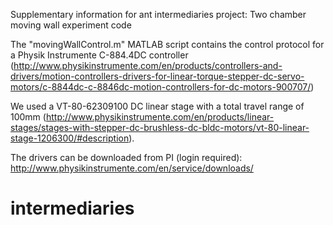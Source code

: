 Supplementary information for ant intermediaries project: Two chamber moving wall experiment code

The "movingWallControl.m" MATLAB script contains the control protocol for a Physik Instrumente C-884.4DC controller (http://www.physikinstrumente.com/en/products/controllers-and-drivers/motion-controllers-drivers-for-linear-torque-stepper-dc-servo-motors/c-8844dc-c-8846dc-motion-controllers-for-dc-motors-900707/)

We used a VT-80-62309100 DC linear stage with a total travel range of 100mm (http://www.physikinstrumente.com/en/products/linear-stages/stages-with-stepper-dc-brushless-dc-bldc-motors/vt-80-linear-stage-1206300/#description).

The drivers can be downloaded from PI (login required): http://www.physikinstrumente.com/en/service/downloads/

# intermediaries
